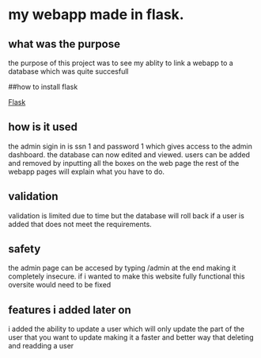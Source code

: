 # my webapp made in flask.

## what was the purpose 

the purpose of this project was to see my ablity to link a webapp to a database which was quite succesfull 

##how to install flask

[Flask](https://flask.palletsprojects.com/en/stable/installation/)

## how is it used

the admin sigin in is ssn 1 and password 1 which gives access to the admin dashboard. the database can now edited and viewed. users can be added and removed by inputting all the boxes on the web page 
the rest of the webapp pages will explain what you have to do.

## validation 

validation is limited due to time but the database will roll back if a user is added that does not meet the requirements.

## safety

the admin page can be accesed by typing /admin at the end making it completely insecure. if i wanted to make this website fully functional this oversite would need to be fixed 

## features i added later on

i added the ability to update a user which will only update the part of the user that you want to update making it a faster and better way that deleting and readding a user

